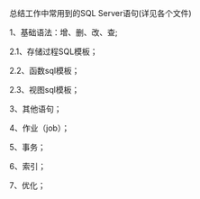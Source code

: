 总结工作中常用到的SQL Server语句(详见各个文件)

1、基础语法：增、删、改、查;

2.1、存储过程SQL模板；

2.2、函数sql模板；

2.3、视图sql模板；

3、其他语句；

4、作业（job）；

5、事务；

6、索引；

7、优化；






















































